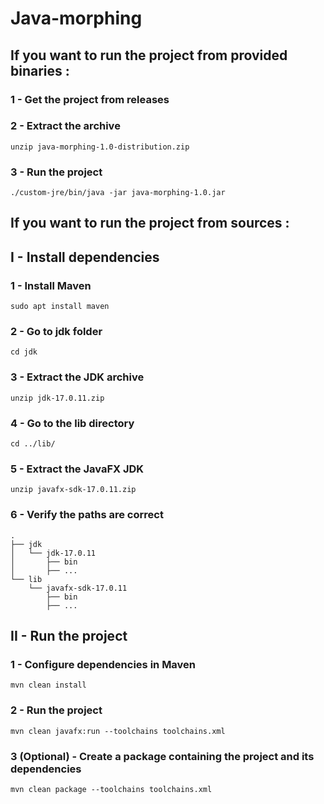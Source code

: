 # Java-morphing

## If you want to run the project from provided binaries :
### 1 - Get the project from releases
### 2 - Extract the archive
    unzip java-morphing-1.0-distribution.zip
### 3 - Run the project
    ./custom-jre/bin/java -jar java-morphing-1.0.jar

## If you want to run the project from sources :
## I - Install dependencies
### 1 - Install Maven
    sudo apt install maven
### 2 - Go to jdk folder
    cd jdk
### 3 - Extract the JDK archive
    unzip jdk-17.0.11.zip
### 4 - Go to the lib directory
    cd ../lib/
### 5 - Extract the JavaFX JDK
    unzip javafx-sdk-17.0.11.zip
### 6 - Verify the paths are correct
    .
    ├── jdk
    │   └── jdk-17.0.11
    │       ├── bin
    │       ├── ...
    └── lib
        └── javafx-sdk-17.0.11
            ├── bin
            ├── ...
## II - Run the project
### 1 - Configure dependencies in Maven
    mvn clean install
### 2 - Run the project
    mvn clean javafx:run --toolchains toolchains.xml
### 3 (Optional) - Create a package containing the project and its dependencies
    mvn clean package --toolchains toolchains.xml